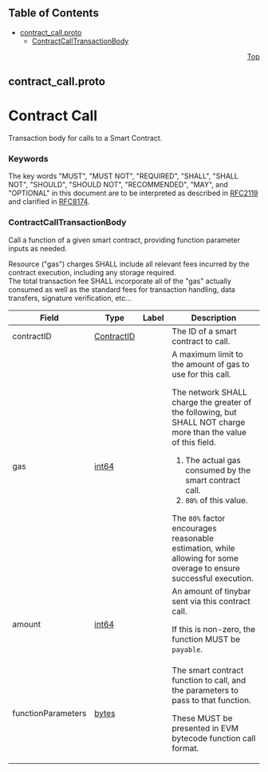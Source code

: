 ## Table of Contents

- [contract_call.proto](#contract_call-proto)
    - [ContractCallTransactionBody](#proto-ContractCallTransactionBody)
  



<a name="contract_call-proto"></a>
<p align="right"><a href="#top">Top</a></p>

## contract_call.proto
# Contract Call
Transaction body for calls to a Smart Contract.

### Keywords
The key words "MUST", "MUST NOT", "REQUIRED", "SHALL", "SHALL NOT",
"SHOULD", "SHOULD NOT", "RECOMMENDED", "MAY", and "OPTIONAL" in this
document are to be interpreted as described in
[RFC2119](https://www.ietf.org/rfc/rfc2119) and clarified in
[RFC8174](https://www.ietf.org/rfc/rfc8174).


<a name="proto-ContractCallTransactionBody"></a>

### ContractCallTransactionBody
Call a function of a given smart contract, providing function parameter
inputs as needed.

Resource ("gas") charges SHALL include all relevant fees incurred by the
contract execution, including any storage required.<br/>
The total transaction fee SHALL incorporate all of the "gas" actually
consumed as well as the standard fees for transaction handling, data
transfers, signature verification, etc...


| Field | Type | Label | Description |
| ----- | ---- | ----- | ----------- |
| contractID | [ContractID](#proto-ContractID) |  | The ID of a smart contract to call. |
| gas | [int64](#int64) |  | A maximum limit to the amount of gas to use for this call. <p> The network SHALL charge the greater of the following, but SHALL NOT charge more than the value of this field. <ol> <li>The actual gas consumed by the smart contract call.</li> <li>`80%` of this value.</li> </ol> The `80%` factor encourages reasonable estimation, while allowing for some overage to ensure successful execution. |
| amount | [int64](#int64) |  | An amount of tinybar sent via this contract call. <p> If this is non-zero, the function MUST be `payable`. |
| functionParameters | [bytes](#bytes) |  | The smart contract function to call, and the parameters to pass to that function. <p> These MUST be presented in EVM bytecode function call format. |





 <!-- end messages -->

 <!-- end enums -->

 <!-- end HasExtensions -->

 <!-- end services -->



